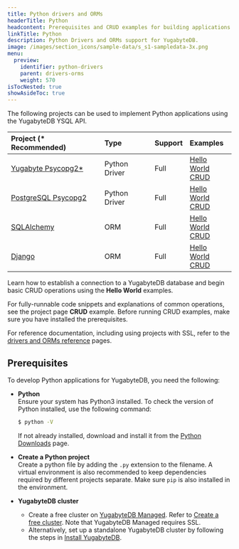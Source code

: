 ```yaml
---
title: Python drivers and ORMs
headerTitle: Python
headcontent: Prerequisites and CRUD examples for building applications in Python.
linkTitle: Python
description: Python Drivers and ORMs support for YugabyteDB.
image: /images/section_icons/sample-data/s_s1-sampledata-3x.png
menu:
  preview:
    identifier: python-drivers
    parent: drivers-orms
    weight: 570
isTocNested: true
showAsideToc: true
---
```


The following projects can be used to implement Python applications using the YugabyteDB YSQL API.

| Project (* Recommended) | Type | Support | Examples |
| :------ | :--- | :------ | :------- |
| [Yugabyte Psycopg2*](yugabyte-psycopg2) | Python Driver | Full | [Hello World](/preview/quick-start/build-apps/python/ysql-psycopg2/) <br />[CRUD](yugabyte-psycopg2) |
| [PostgreSQL Psycopg2](postgres-psycopg2) | Python Driver | Full | [Hello World](/preview/quick-start/build-apps/python/ysql-psycopg2) <br />[CRUD](postgres-psycopg2) |
| [SQLAlchemy](sqlalchemy) | ORM |  Full | [Hello World](/preview/quick-start/build-apps/python/ysql-sqlalchemy) <br />[CRUD](sqlalchemy) |
| [Django](django) | ORM |  Full | [Hello World](/preview/quick-start/build-apps/python/ysql-django) <br />[CRUD](django) |

Learn how to establish a connection to a YugabyteDB database and begin basic CRUD operations using the **Hello World** examples.

For fully-runnable code snippets and explanations of common operations, see the project page **CRUD** example. Before running CRUD examples, make sure you have installed the prerequisites.

For reference documentation, including using projects with SSL, refer to the [drivers and ORMs reference](../../reference/drivers/python/postgres-psycopg2-reference/) pages.

## Prerequisites

To develop Python applications for YugabyteDB, you need the following:

- **Python**\
  Ensure your system has Python3 installed. To check the version of Python installed, use the following command:

  ```sh
  $ python -V
  ```

  If not already installed, download and install it from the [Python Downloads](https://www.python.org/downloads/) page.

- **Create a Python project**\
  Create a python file by adding the ```.py``` extension to the filename. A virtual environment is also recommended to keep dependencies required by different projects separate. Make sure `pip` is also installed in the environment.

- **YugabyteDB cluster**
  - Create a free cluster on [YugabyteDB Managed](https://www.yugabyte.com/cloud/). Refer to [Create a free cluster](../../yugabyte-cloud/cloud-basics/create-clusters-free/). Note that YugabyteDB Managed requires SSL.
  - Alternatively, set up a standalone YugabyteDB cluster by following the steps in [Install YugabyteDB](/preview/quick-start/install/macos).
